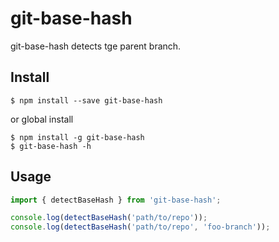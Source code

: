 # git-base-hash

git-base-hash detects tge parent branch.

## Install

```
$ npm install --save git-base-hash
```

or global install

```
$ npm install -g git-base-hash
$ git-base-hash -h
```

## Usage

```js
import { detectBaseHash } from 'git-base-hash';

console.log(detectBaseHash('path/to/repo'));
console.log(detectBaseHash('path/to/repo', 'foo-branch'));
```